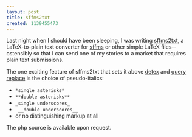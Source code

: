 ```yaml
---
layout: post
title: sffms2txt
created: 1139455473
---
```

Last night when I should have been sleeping, I was writing [sffms2txt](/sffms/sffms2txt/), a LaTeX-to-plain text converter for [sffms](/sffms/info/AboutSFFMS.html) or other simple LaTeX files--ostensibly so that I can send one of my stories to a market that requires plain text submissions.

The one exciting feature of sffms2txt that sets it above [detex](http://www.cs.purdue.edu/homes/trinkle/detex/) and [query replace](http://theory.uwinnipeg.ca/gnu/emacs/emacs_91.html) is the choice of pseudo-italics:  <!--break-->

* `*single asterisks*`
* `**double asterisks**` 
* `_single underscores_`
* ` __double underscores__`
*  or no distinguishing markup at all

The php source is available upon request.
